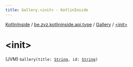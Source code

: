 ```yaml
---
title: Gallery.<init> - KotlinInside
---
```


[KotlinInside](../../index.html) / [be.zvz.kotlininside.api.type](../index.html) / [Gallery](index.html) / [&lt;init&gt;](./-init-.html)

# &lt;init&gt;

(JVM) `Gallery(title: `[`String`](https://kotlinlang.org/api/latest/jvm/stdlib/kotlin/-string/index.html)`, id: `[`String`](https://kotlinlang.org/api/latest/jvm/stdlib/kotlin/-string/index.html)`)`